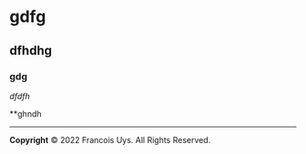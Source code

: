 # gdfg

## dfhdhg

### gdg

*dfdfh*

**ghndh



---

**Copyright**
© 2022 Francois Uys. All Rights Reserved.
